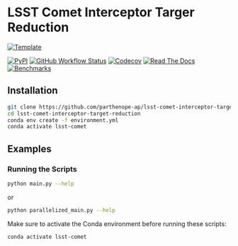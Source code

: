 
# LSST Comet Interceptor Targer Reduction

[![Template](https://img.shields.io/badge/Template-LINCC%20Frameworks%20Python%20Project%20Template-brightgreen)](https://lincc-ppt.readthedocs.io/en/latest/)

[![PyPI](https://img.shields.io/pypi/v/lsst-comet-interceptor-target-reduction?color=blue&logo=pypi&logoColor=white)](https://pypi.org/project/lsst-comet-interceptor-target-reduction/)
[![GitHub Workflow Status](https://img.shields.io/github/actions/workflow/status/parthenope-ap/lsst-comet-interceptor-target-reduction/smoke-test.yml)](https://github.com/parthenope-ap/lsst-comet-interceptor-target-reduction/actions/workflows/smoke-test.yml)
[![Codecov](https://codecov.io/gh/parthenope-ap/lsst-comet-interceptor-target-reduction/branch/main/graph/badge.svg)](https://codecov.io/gh/parthenope-ap/lsst-comet-interceptor-target-reduction)
[![Read The Docs](https://img.shields.io/readthedocs/lsst-comet-interceptor-target-reduction)](https://lsst-comet-interceptor-target-reduction.readthedocs.io/)
[![Benchmarks](https://img.shields.io/github/actions/workflow/status/parthenope-ap/lsst-comet-interceptor-target-reduction/asv-main.yml?label=benchmarks)](https://parthenope-ap.github.io/lsst-comet-interceptor-target-reduction/)

## Installation

```bash
git clone https://github.com/parthenope-ap/lsst-comet-interceptor-target-reduction.git
cd lsst-comet-interceptor-target-reduction
conda env create -f environment.yml
conda activate lsst-comet
```

## Examples

### Running the Scripts
```bash
python main.py --help 
```
or
```bash
python parallelized_main.py --help
```

Make sure to activate the Conda environment before running these scripts:
```bash
conda activate lsst-comet
```

